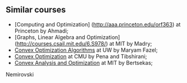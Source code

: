 Similar courses
----------------

- [Computing and Optimization] (http://aaa.princeton.edu/orf363) at Princeton by Ahmadi;
- [Graphs, Linear Algebra and Optimization] (http://courses.csail.mit.edu/6.S978/) at MIT by Madry;
- [Convex Optimization Algorithms](https://class.ee.washington.edu/546/2016spr/) at UW by Maryam Fazel;
- [Convex Optimization](http://www.stat.cmu.edu/~ryantibs/convexopt/) at CMU by Pena and Tibshirani;
- [Convex Analysis and Optimization](https://ocw.mit.edu/courses/electrical-engineering-and-computer-science/6-253-convex-analysis-and-optimization-spring-2012/index.htm) at MIT by Bertsekas;


Nemirovski

